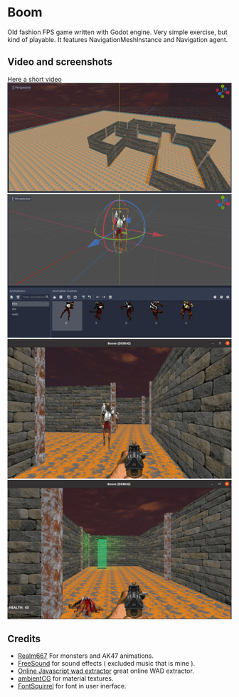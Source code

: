 # Boom
Old fashion FPS game written with Godot engine.
Very simple exercise, but kind of playable. It features NavigationMeshInstance and Navigation agent.

## Video and screenshots
[Here a short video](https://www.facebook.com/1412192133/videos/926298468278232/)
![screen1](https://github.com/FelicePollano/Boom/blob/main/screenshots/Screenshot%20from%202022-12-30%2017-27-11.png)
![screen2](https://github.com/FelicePollano/Boom/blob/main/screenshots/Screenshot%20from%202022-12-30%2017-28-40.png)
![screen3](https://github.com/FelicePollano/Boom/blob/main/screenshots/Screenshot%20from%202022-12-30%2017-29-20.png)
![screen4](https://github.com/FelicePollano/Boom/blob/main/screenshots/Screenshot%20from%202023-01-02%2010-24-45.png)



## Credits
- [Realm667](https://www.realm667.com/en/) For monsters and AK47 animations.
- [FreeSound](https://freesound.org/people/The%20Baron/sounds/98399/) for sound effects ( excluded music that is mine ).
- [Online Javascript wad extractor](https://jmickle66666666.github.io/wad-js/) great online WAD extractor.
- [ambientCG](https://ambientcg.com/) for material textures.
- [FontSquirrel](https://www.fontsquirrel.com/) for font in user inerface.



